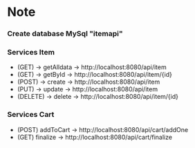 # Note
### Create database MySql "itemapi"

### Services Item
  - (GET) -> getAlldata -> http://localhost:8080/api/item
  - (GET) -> getById -> http://localhost:8080/api/item/{id}
  - (POST) -> create -> http://localhost:8080/api/item
  - (PUT) -> update -> http://localhost:8080/api/item
  - (DELETE) -> delete -> http://localhost:8080/api/item/{id}
  
### Services Cart
  - (POST) addToCart -> http://localhost:8080/api/cart/addOne
  - (GET) finalize -> http://localhost:8080/api/cart/finalize
